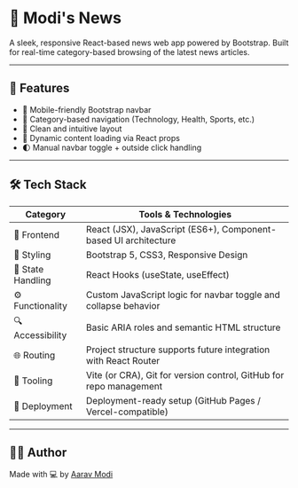 # 📰 Modi's News

A sleek, responsive React-based news web app powered by Bootstrap. Built for real-time category-based browsing of the latest news articles.

---

## 🚀 Features

- 📱 Mobile-friendly Bootstrap navbar
- 🔀 Category-based navigation (Technology, Health, Sports, etc.)
- 🎯 Clean and intuitive layout
- 🧠 Dynamic content loading via React props
- 🌓 Manual navbar toggle + outside click handling

---

## 🛠️ Tech Stack

| Category          | Tools & Technologies                                                                 |
|-------------------|----------------------------------------------------------------------------------------|
| 🧩 Frontend        | React (JSX), JavaScript (ES6+), Component-based UI architecture                       |
| 🎨 Styling         | Bootstrap 5, CSS3, Responsive Design                                                  |
| 🧠 State Handling  | React Hooks (useState, useEffect)                                                     |
| ⚙️ Functionality    | Custom JavaScript logic for navbar toggle and collapse behavior                      |
| 🔍 Accessibility   | Basic ARIA roles and semantic HTML structure                                          |
| 🌐 Routing         | Project structure supports future integration with React Router                       |
| 🧰 Tooling         | Vite (or CRA), Git for version control, GitHub for repo management                    |
| 🚀 Deployment      | Deployment-ready setup (GitHub Pages / Vercel-compatible)                             |

---

## 🧑‍💻 Author

Made with 💻 by [Aarav Modi](https://github.com/aaravhmodi)
